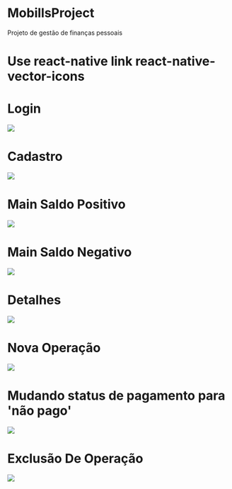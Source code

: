 # MobillsProject
Projeto de gestão de finanças pessoais

# Use react-native link react-native-vector-icons

# Login
<img src="images/login.jpeg">

# Cadastro
<img src="images/cadastro.jpeg">

# Main Saldo Positivo
<img src="images/saldoPositivo.jpeg">

# Main Saldo Negativo
<img src="images/saldoNegativo.jpeg">

# Detalhes
<img src="images/detalhes.jpeg">

# Nova Operação
<img src="images/novaOperacao.jpeg">

# Mudando status de pagamento para 'não pago'
<img src="images/pagoParaNaoPago.jpeg">

# Exclusão De Operação
<img src="images/exclusion.jpeg">
